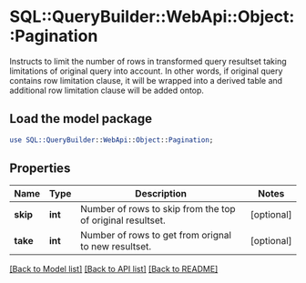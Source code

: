 # SQL::QueryBuilder::WebApi::Object::Pagination

Instructs to limit the number of rows in transformed query resultset taking limitations of original query into account. In other words, if original query contains row limitation clause, it will be wrapped into a derived table and additional row limitation clause will be added ontop.

## Load the model package
```perl
use SQL::QueryBuilder::WebApi::Object::Pagination;
```

## Properties
Name | Type | Description | Notes
------------ | ------------- | ------------- | -------------
**skip** | **int** | Number of rows to skip from the top of original resultset. | [optional] 
**take** | **int** | Number of rows to get from orignal to new resultset. | [optional] 

[[Back to Model list]](../README.md#documentation-for-models) [[Back to API list]](../README.md#documentation-for-api-endpoints) [[Back to README]](../README.md)


